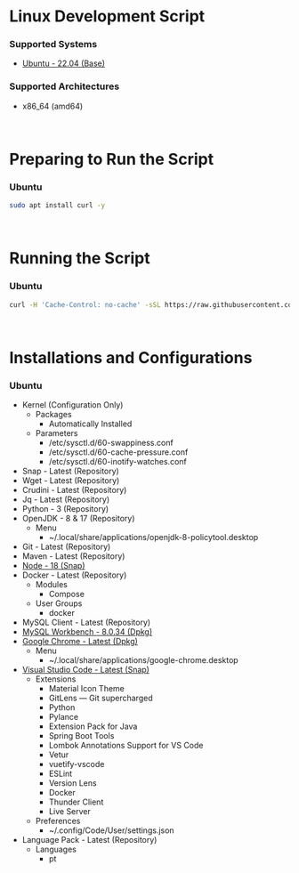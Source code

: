 # Linux Development Script

### Supported Systems
- [Ubuntu - 22.04 (Base)](https://ubuntu.com/download)

### Supported Architectures
- x86_64 (amd64)

<br/>

# Preparing to Run the Script

### Ubuntu
```bash
sudo apt install curl -y
```

<br/>

# Running the Script

### Ubuntu
```bash
curl -H 'Cache-Control: no-cache' -sSL https://raw.githubusercontent.com/daniloancilotto/linux-development-script/master/ubuntu.sh | bash
```

<br/>

# Installations and Configurations

### Ubuntu
- Kernel (Configuration Only)
  - Packages
    - Automatically Installed
  - Parameters
    - /etc/sysctl.d/60-swappiness.conf
    - /etc/sysctl.d/60-cache-pressure.conf
    - /etc/sysctl.d/60-inotify-watches.conf
- Snap - Latest (Repository)
- Wget - Latest (Repository)
- Crudini - Latest (Repository)
- Jq - Latest (Repository)
- Python - 3 (Repository)
- OpenJDK - 8 & 17 (Repository)
  - Menu
    - ~/.local/share/applications/openjdk-8-policytool.desktop
- Git - Latest (Repository)
- Maven - Latest (Repository)
- [Node - 18 (Snap)](https://snapcraft.io/node)
- Docker - Latest (Repository)
  - Modules
    - Compose
  - User Groups
    - docker
- MySQL Client - Latest (Repository)
- [MySQL Workbench - 8.0.34 (Dpkg)](https://dev.mysql.com/downloads/workbench/)
- [Google Chrome - Latest (Dpkg)](https://www.google.com/chrome/)
  - Menu
    - ~/.local/share/applications/google-chrome.desktop
- [Visual Studio Code - Latest (Snap)](https://snapcraft.io/code)
  - Extensions
    - Material Icon Theme
    - GitLens — Git supercharged
    - Python
    - Pylance
    - Extension Pack for Java
    - Spring Boot Tools
    - Lombok Annotations Support for VS Code
    - Vetur
    - vuetify-vscode
    - ESLint
    - Version Lens
    - Docker
    - Thunder Client
    - Live Server
  - Preferences
    - ~/.config/Code/User/settings.json
- Language Pack - Latest (Repository)
  - Languages
    - pt